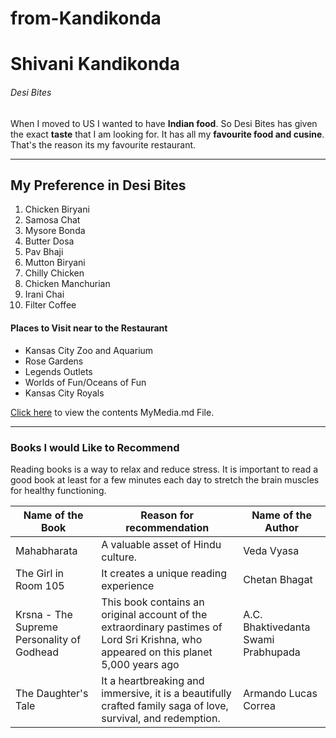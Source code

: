# from-Kandikonda

# Shivani Kandikonda

###### Desi Bites
When I moved to US I wanted to have **Indian food**. 
So Desi Bites has given the exact **taste** that I am looking for. 
It has all my **favourite food and cusine**.
That's the reason its my favourite restaurant.

---
## My Preference in Desi Bites
1. Chicken Biryani
2. Samosa Chat
3. Mysore Bonda
4. Butter Dosa
5. Pav Bhaji
6. Mutton Biryani
7. Chilly Chicken
8. Chicken Manchurian
9. Irani Chai
10. Filter Coffee

#### Places to Visit near to the Restaurant
* Kansas City Zoo and Aquarium
* Rose Gardens
* Legends Outlets
* Worlds of Fun/Oceans of Fun
* Kansas City Royals

[Click here](MyMedia.md) to view the contents MyMedia.md File.

---
### Books I would Like to Recommend

Reading books is a way to relax and reduce stress. 
It is important to read a good book at least for a few minutes each day to stretch the brain muscles for healthy functioning.

| Name of the Book | Reason for recommendation | Name of the Author |
| --- | --- | --- |
| Mahabharata | A valuable asset of Hindu culture. | Veda Vyasa |
| The Girl in Room 105 |It creates a unique reading experience | Chetan Bhagat |
| Krsna - The Supreme Personality of Godhead | This book contains an original account of the extraordinary pastimes of Lord Sri Krishna, who appeared on this planet 5,000 years ago | A.C. Bhaktivedanta Swami Prabhupada |
| The Daughter's Tale | It a  heartbreaking and immersive, it is a beautifully crafted family saga of love, survival, and redemption. | Armando Lucas Correa |